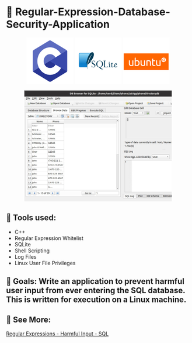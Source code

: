 # 🔐 Regular-Expression-Database-Security-Application

<p align="center">
      <img width="128" height="128" src="https://github.com/jpdsnz/jpdsnz/blob/main/cprogram.png">
      <img width="128" height="128" src="https://github.com/jpdsnz/jpdsnz/blob/main/sqlite.png">
      <img width="128" height="128" src="https://github.com/jpdsnz/jpdsnz/blob/main/ubuntu.png">
</p>


<p align="center">
      <img width="80%" height="80%" src="https://raw.githubusercontent.com/jpdsnz/jpdsnz/main/database.jpg">
</p>


 
 ## 🔧 Tools used: 
 - C++ 
 - Regular Expression Whitelist
 - SQLite
 - Shell Scripting
 - Log Files
 - Linux User File Privileges
 
 ## 🥅 Goals: Write an application to prevent harmful user input from ever entering the SQL database. This is written for execution on a Linux machine.
 
 ## 👀 See More:
 [Regular Expressions - Harmful Input - SQL](https://www.johnpauljones.me/phone-list-security-application "Regex Security Application")
